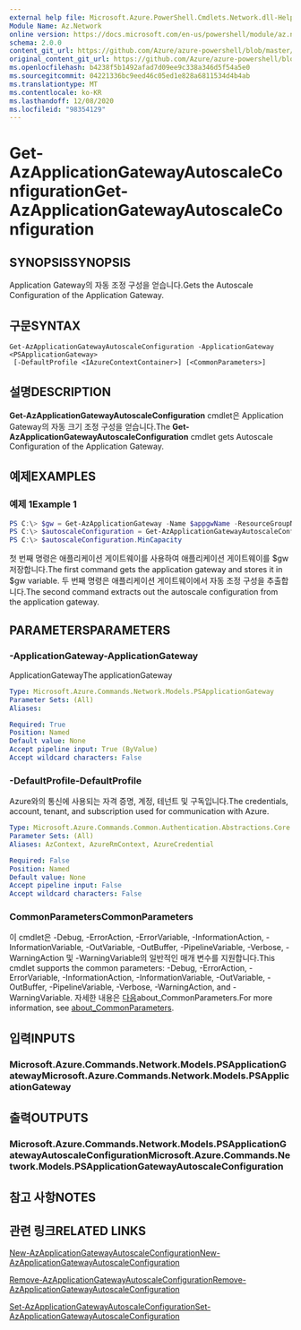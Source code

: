 ```yaml
---
external help file: Microsoft.Azure.PowerShell.Cmdlets.Network.dll-Help.xml
Module Name: Az.Network
online version: https://docs.microsoft.com/en-us/powershell/module/az.network/get-azapplicationgatewayautoscaleconfiguration
schema: 2.0.0
content_git_url: https://github.com/Azure/azure-powershell/blob/master/src/Network/Network/help/Get-AzApplicationGatewayAutoscaleConfiguration.md
original_content_git_url: https://github.com/Azure/azure-powershell/blob/master/src/Network/Network/help/Get-AzApplicationGatewayAutoscaleConfiguration.md
ms.openlocfilehash: b4238f5b1492afad7d09ee9c338a346d5f54a5e0
ms.sourcegitcommit: 04221336bc9eed46c05ed1e828a6811534d4b4ab
ms.translationtype: MT
ms.contentlocale: ko-KR
ms.lasthandoff: 12/08/2020
ms.locfileid: "98354129"
---
```

# <span data-ttu-id="e5137-101">Get-AzApplicationGatewayAutoscaleConfiguration</span><span class="sxs-lookup"><span data-stu-id="e5137-101">Get-AzApplicationGatewayAutoscaleConfiguration</span></span>

## <span data-ttu-id="e5137-102">SYNOPSIS</span><span class="sxs-lookup"><span data-stu-id="e5137-102">SYNOPSIS</span></span>
<span data-ttu-id="e5137-103">Application Gateway의 자동 조정 구성을 얻습니다.</span><span class="sxs-lookup"><span data-stu-id="e5137-103">Gets the Autoscale Configuration of the Application Gateway.</span></span>

## <span data-ttu-id="e5137-104">구문</span><span class="sxs-lookup"><span data-stu-id="e5137-104">SYNTAX</span></span>

```
Get-AzApplicationGatewayAutoscaleConfiguration -ApplicationGateway <PSApplicationGateway>
 [-DefaultProfile <IAzureContextContainer>] [<CommonParameters>]
```

## <span data-ttu-id="e5137-105">설명</span><span class="sxs-lookup"><span data-stu-id="e5137-105">DESCRIPTION</span></span>
<span data-ttu-id="e5137-106">**Get-AzApplicationGatewayAutoscaleConfiguration** cmdlet은 Application Gateway의 자동 크기 조정 구성을 얻습니다.</span><span class="sxs-lookup"><span data-stu-id="e5137-106">The **Get-AzApplicationGatewayAutoscaleConfiguration** cmdlet gets Autoscale Configuration of the Application Gateway.</span></span>

## <span data-ttu-id="e5137-107">예제</span><span class="sxs-lookup"><span data-stu-id="e5137-107">EXAMPLES</span></span>

### <span data-ttu-id="e5137-108">예제 1</span><span class="sxs-lookup"><span data-stu-id="e5137-108">Example 1</span></span>
```powershell
PS C:\> $gw = Get-AzApplicationGateway -Name $appgwName -ResourceGroupName $resgpName
PS C:\> $autoscaleConfiguration = Get-AzApplicationGatewayAutoscaleConfiguration -ApplicationGateway $gw
PS C:\> $autoscaleConfiguration.MinCapacity
```

<span data-ttu-id="e5137-109">첫 번째 명령은 애플리케이션 게이트웨이를 사용하여 애플리케이션 게이트웨이를 $gw 저장합니다.</span><span class="sxs-lookup"><span data-stu-id="e5137-109">The first command gets the application gateway and stores it in $gw variable.</span></span>
<span data-ttu-id="e5137-110">두 번째 명령은 애플리케이션 게이트웨이에서 자동 조정 구성을 추출합니다.</span><span class="sxs-lookup"><span data-stu-id="e5137-110">The second command extracts out the autoscale configuration from the application gateway.</span></span>

## <span data-ttu-id="e5137-111">PARAMETERS</span><span class="sxs-lookup"><span data-stu-id="e5137-111">PARAMETERS</span></span>

### <span data-ttu-id="e5137-112">-ApplicationGateway</span><span class="sxs-lookup"><span data-stu-id="e5137-112">-ApplicationGateway</span></span>
<span data-ttu-id="e5137-113">ApplicationGateway</span><span class="sxs-lookup"><span data-stu-id="e5137-113">The applicationGateway</span></span>

```yaml
Type: Microsoft.Azure.Commands.Network.Models.PSApplicationGateway
Parameter Sets: (All)
Aliases:

Required: True
Position: Named
Default value: None
Accept pipeline input: True (ByValue)
Accept wildcard characters: False
```

### <span data-ttu-id="e5137-114">-DefaultProfile</span><span class="sxs-lookup"><span data-stu-id="e5137-114">-DefaultProfile</span></span>
<span data-ttu-id="e5137-115">Azure와의 통신에 사용되는 자격 증명, 계정, 테넌트 및 구독입니다.</span><span class="sxs-lookup"><span data-stu-id="e5137-115">The credentials, account, tenant, and subscription used for communication with Azure.</span></span>

```yaml
Type: Microsoft.Azure.Commands.Common.Authentication.Abstractions.Core.IAzureContextContainer
Parameter Sets: (All)
Aliases: AzContext, AzureRmContext, AzureCredential

Required: False
Position: Named
Default value: None
Accept pipeline input: False
Accept wildcard characters: False
```

### <span data-ttu-id="e5137-116">CommonParameters</span><span class="sxs-lookup"><span data-stu-id="e5137-116">CommonParameters</span></span>
<span data-ttu-id="e5137-117">이 cmdlet은 -Debug, -ErrorAction, -ErrorVariable, -InformationAction, -InformationVariable, -OutVariable, -OutBuffer, -PipelineVariable, -Verbose, -WarningAction 및 -WarningVariable의 일반적인 매개 변수를 지원합니다.</span><span class="sxs-lookup"><span data-stu-id="e5137-117">This cmdlet supports the common parameters: -Debug, -ErrorAction, -ErrorVariable, -InformationAction, -InformationVariable, -OutVariable, -OutBuffer, -PipelineVariable, -Verbose, -WarningAction, and -WarningVariable.</span></span> <span data-ttu-id="e5137-118">자세한 내용은 [다음](http://go.microsoft.com/fwlink/?LinkID=113216)about_CommonParameters.</span><span class="sxs-lookup"><span data-stu-id="e5137-118">For more information, see [about_CommonParameters](http://go.microsoft.com/fwlink/?LinkID=113216).</span></span>

## <span data-ttu-id="e5137-119">입력</span><span class="sxs-lookup"><span data-stu-id="e5137-119">INPUTS</span></span>

### <span data-ttu-id="e5137-120">Microsoft.Azure.Commands.Network.Models.PSApplicationGateway</span><span class="sxs-lookup"><span data-stu-id="e5137-120">Microsoft.Azure.Commands.Network.Models.PSApplicationGateway</span></span>

## <span data-ttu-id="e5137-121">출력</span><span class="sxs-lookup"><span data-stu-id="e5137-121">OUTPUTS</span></span>

### <span data-ttu-id="e5137-122">Microsoft.Azure.Commands.Network.Models.PSApplicationGatewayAutoscaleConfiguration</span><span class="sxs-lookup"><span data-stu-id="e5137-122">Microsoft.Azure.Commands.Network.Models.PSApplicationGatewayAutoscaleConfiguration</span></span>

## <span data-ttu-id="e5137-123">참고 사항</span><span class="sxs-lookup"><span data-stu-id="e5137-123">NOTES</span></span>

## <span data-ttu-id="e5137-124">관련 링크</span><span class="sxs-lookup"><span data-stu-id="e5137-124">RELATED LINKS</span></span>

[<span data-ttu-id="e5137-125">New-AzApplicationGatewayAutoscaleConfiguration</span><span class="sxs-lookup"><span data-stu-id="e5137-125">New-AzApplicationGatewayAutoscaleConfiguration</span></span>](./New-AzApplicationGatewayAutoscaleConfiguration.md)

[<span data-ttu-id="e5137-126">Remove-AzApplicationGatewayAutoscaleConfiguration</span><span class="sxs-lookup"><span data-stu-id="e5137-126">Remove-AzApplicationGatewayAutoscaleConfiguration</span></span>](./Remove-AzApplicationGatewayAutoscaleConfiguration.md)

[<span data-ttu-id="e5137-127">Set-AzApplicationGatewayAutoscaleConfiguration</span><span class="sxs-lookup"><span data-stu-id="e5137-127">Set-AzApplicationGatewayAutoscaleConfiguration</span></span>](./Set-AzApplicationGatewayAutoscaleConfiguration.md)
